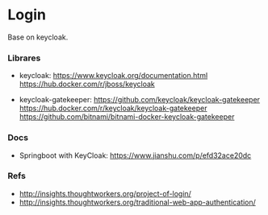 # Login
Base on keycloak.


### Librares
* keycloak:
    https://www.keycloak.org/documentation.html
    https://hub.docker.com/r/jboss/keycloak

* keycloak-gatekeeper: 
    https://github.com/keycloak/keycloak-gatekeeper
    https://hub.docker.com/r/keycloak/keycloak-gatekeeper
    https://github.com/bitnami/bitnami-docker-keycloak-gatekeeper

### Docs
* Springboot with KeyCloak: https://www.jianshu.com/p/efd32ace20dc


### Refs
* http://insights.thoughtworkers.org/project-of-login/
* http://insights.thoughtworkers.org/traditional-web-app-authentication/
